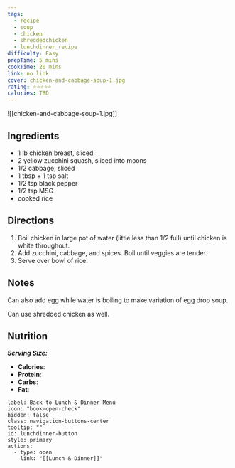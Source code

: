 ```yaml
---
tags:
  - recipe
  - soup
  - chicken
  - shreddedchicken
  - lunchdinner_recipe
difficulty: Easy
prepTime: 5 mins
cookTime: 20 mins
link: no link
cover: chicken-and-cabbage-soup-1.jpg
rating: ⭐️⭐️⭐️⭐️⭐️
calories: TBD
---
```


![[chicken-and-cabbage-soup-1.jpg]]

## Ingredients
- 1 lb chicken breast, sliced
- 2 yellow zucchini squash, sliced into moons
- 1/2 cabbage, sliced
- 1 tbsp + 1 tsp salt
- 1/2 tsp black pepper
- 1/2 tsp MSG
- cooked rice


## Directions
1. Boil chicken in large pot of water (little less than 1/2 full) until chicken is white throughout.
2. Add zucchini, cabbage, and spices. Boil until veggies are tender.
3. Serve over bowl of rice.

## Notes
Can also add egg while water is boiling to make variation of egg drop soup.

Can use shredded chicken as well.

## Nutrition
***Serving Size:*** 
- **Calories**: 
- **Protein**: 
- **Carbs**: 
- **Fat**: 


```meta-bind-button
label: Back to Lunch & Dinner Menu
icon: "book-open-check"
hidden: false
class: navigation-buttons-center
tooltip: ""
id: lunchdinner-button
style: primary
actions:
  - type: open
    link: "[[Lunch & Dinner]]"

```
 
